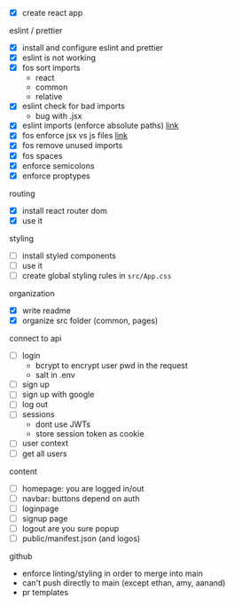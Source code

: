 - [x] create react app

eslint / prettier

- [x] install and configure eslint and prettier
- [x] eslint is not working
- [x] fos sort imports
  - react
  - common 
  - relative
- [x] eslint check for bad imports
  - bug with .jsx
- [x] eslint imports (enforce absolute paths) [link](https://www.npmjs.com/package/eslint-plugin-no-relative-import-paths)
- [x] fos enforce jsx vs js files [link](https://github.com/jsx-eslint/eslint-plugin-react)
- [x] fos remove unused imports
- [x] fos spaces
- [x] enforce semicolons
- [x] enforce proptypes

routing

- [x] install react router dom
- [x] use it

styling

- [ ] install styled components
- [ ] use it
- [ ] create global styling rules in `src/App.css`

organization

- [x] write readme
- [x] organize src folder (common, pages)

connect to api

- [ ] login
  - bcrypt to encrypt user pwd in the request
  - salt in .env
- [ ] sign up
- [ ] sign up with google
- [ ] log out
- [ ] sessions
  - dont use JWTs
  - store session token as cookie
- [ ] user context
- [ ] get all users

content

- [ ] homepage: you are logged in/out
- [ ] navbar: buttons depend on auth
- [ ] loginpage
- [ ] signup page
- [ ] logout are you sure popup
- [ ] public/manifest.json (and logos)

github

- enforce linting/styling in order to merge into main
- can't push directly to main (except ethan, amy, aanand)
- pr templates
